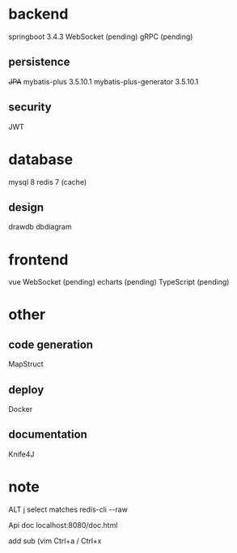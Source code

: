 # backend
springboot 3.4.3
WebSocket   (pending)
gRPC    (pending)

## persistence
~~JPA~~
mybatis-plus 3.5.10.1
mybatis-plus-generator 3.5.10.1

## security
JWT

# database
mysql 8
redis 7 (cache)

## design
drawdb
dbdiagram

# frontend
vue
WebSocket   (pending)
echarts (pending)
TypeScript  (pending)

# other
## code generation
MapStruct

## deploy
Docker

## documentation
Knife4J

# note
ALT j select matches
redis-cli --raw

Api doc
localhost:8080/doc.html

add sub (vim
Ctrl+a / Ctrl+x


